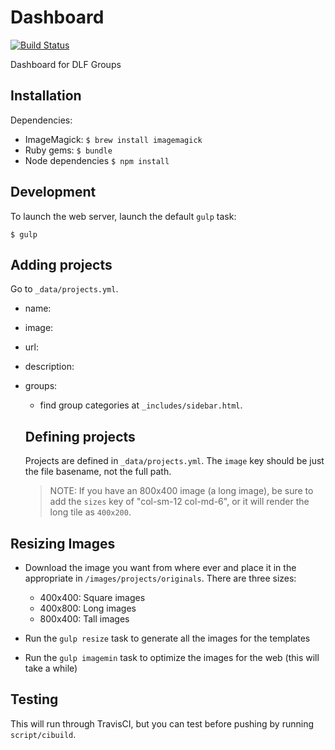 # Dashboard

[![Build Status](https://travis-ci.org/clirdlf/dashboard.svg?branch=master)](https://travis-ci.org/clirdlf/dashboard)

Dashboard for DLF Groups

## Installation
Dependencies:

  * ImageMagick: `$ brew install imagemagick`
  * Ruby gems: `$ bundle`
  * Node dependencies `$ npm install`

## Development

To launch the web server, launch the default `gulp` task:

`$ gulp`

## Adding projects

Go to `_data/projects.yml`.

- name:
-  image:
-  url:
-  description:
-  groups:
    - find group categories at `_includes/sidebar.html`.

    ## Defining projects

    Projects are defined in `_data/projects.yml`. The `image` key should be just the file basename, not the full path.

    > NOTE: If you have an 800x400 image (a long image), be sure to add the `sizes` key of "col-sm-12 col-md-6", or it will render the long tile as `400x200`.

## Resizing Images

* Download the image you want from where ever and place it in the appropriate in `/images/projects/originals`. There are three sizes:

  - 400x400: Square images
  - 400x800: Long images
  - 800x400: Tall images

* Run the `gulp resize` task to generate all the images for the templates
* Run the `gulp imagemin` task to optimize the images for the web (this will take a while)

## Testing

This will run through TravisCI, but you can test before pushing by running `script/cibuild`.
